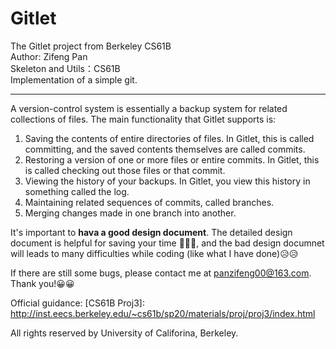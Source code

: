 # Gitlet
The Gitlet project from Berkeley CS61B  
Author: Zifeng Pan  
Skeleton and Utils：CS61B  
Implementation of a simple git.
***

A version-control system is essentially a backup system for related collections of files. The main functionality that Gitlet supports is:

1. Saving the contents of entire directories of files. In Gitlet, this is called committing, and the saved contents themselves are called commits.
2. Restoring a version of one or more files or entire commits. In Gitlet, this is called checking out those files or that commit.
3. Viewing the history of your backups. In Gitlet, you view this history in something called the log.
4. Maintaining related sequences of commits, called branches.
5. Merging changes made in one branch into another.

It's important to **hava a good design document**.  The detailed design document is helpful for saving your time 🦾🦾🦾, and the bad design documnet will leads to many difficulties while coding (like what I have done)😥😥

If there are still some bugs, please contact me at panzifeng00@163.com. Thank you!😀😀

Official guidance: [CS61B Proj3]: http://inst.eecs.berkeley.edu/~cs61b/sp20/materials/proj/proj3/index.html

All rights reserved by University of Califorina, Berkeley.
